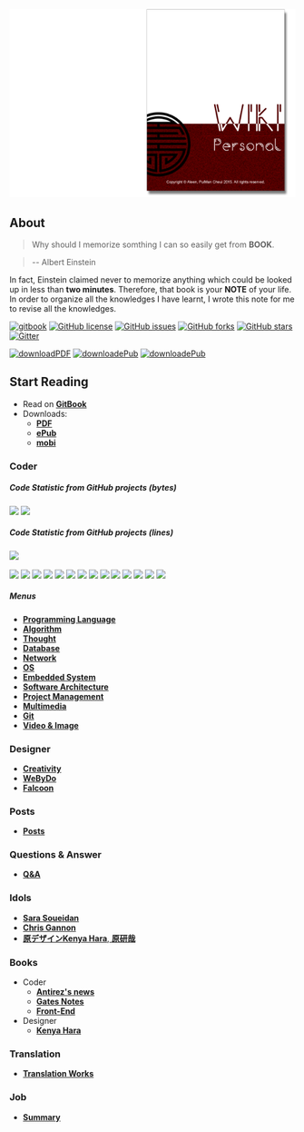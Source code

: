 <a href="https://aleen42.gitbooks.io/personalwiki/content/" target="_blank"><img src="./cover_read.png"></a>

## About

> Why should I memorize somthing I can so easily get from **BOOK**.

> -- Albert Einstein

In fact, Einstein claimed never to memorize anything which could be looked up in less than **two minutes**. Therefore, that book is your **NOTE** of your life. In order to organize all the knowledges I have learnt, I wrote this note for me to revise all the knowledges.

[![gitbook](https://camo.githubusercontent.com/cf48327b2fdeec4a1f072204f8868f25865b39ac/68747470733a2f2f7261776769742e636f6d2f616c65656e34322f6261646765732f6d61737465722f7372632f676974626f6f6b2e737667)](https://aleen42.gitbooks.io/personalwiki/content/) [![GitHub license](https://img.shields.io/badge/license-MIT-blue.svg)](https://aleen42.gitbooks.io/personalwiki/content/MIT.html) [![GitHub issues](https://img.shields.io/github/issues/aleen42/PersonalWiki.svg)](https://github.com/aleen42/PersonalWiki/issues) [![GitHub forks](https://img.shields.io/github/forks/aleen42/PersonalWiki.svg)](https://github.com/aleen42/PersonalWiki/network) [![GitHub stars](https://img.shields.io/github/stars/aleen42/PersonalWiki.svg)](https://github.com/aleen42/PersonalWiki/stargazers) [![Gitter](https://badges.gitter.im/aleen42/PersonalWiki.svg)](https://gitter.im/aleen42/PersonalWiki?utm_source=badge&utm_medium=badge&utm_campaign=pr-badge)

[![downloadPDF](https://img.shields.io/badge/download-PDF-%23a10000.svg)](https://www.gitbook.com/download/pdf/book/aleen42/personalwiki) [![downloadePub](https://img.shields.io/badge/download-ePub-%23a10000.svg)](https://www.gitbook.com/download/epub/book/aleen42/personalwiki) [![downloadePub](https://img.shields.io/badge/download-mobi-%23a10000.svg)](https://www.gitbook.com/download/mobi/book/aleen42/personalwiki) 

## Start Reading

- Read on [**GitBook**](https://www.gitbook.com/read/book/aleen42/personalwiki)
- Downloads:
    - [**PDF**](https://www.gitbook.com/download/pdf/book/aleen42/personalwiki)
    - [**ePub**](https://www.gitbook.com/download/epub/book/aleen42/personalwiki)
    - [**mobi**](https://www.gitbook.com/download/mobi/book/aleen42/personalwiki)

### Coder

##### Code Statistic from GitHub projects (bytes)

![](https://img.shields.io/badge/%20%20Code-%20%20%20%204,750,812-%23a10000.svg)
![](https://img.shields.io/badge/%20%20JavaScript-%20%20%20%20263,164-F2DD52.svg)

##### Code Statistic from GitHub projects (lines)

![](https://img.shields.io/badge/%20%20Code-%20%20%20%20141,371-017277.svg)

![](https://img.shields.io/badge/%20%20HTML-%20%20%20%2039,425-00666b.svg)
![](https://img.shields.io/badge/%20%20Java-%20%20%20%2025,366-003d40.svg)
![](https://img.shields.io/badge/%20%20JavaScript-%20%20%20%2018,483-00595e.svg)
![](https://img.shields.io/badge/%20%20C%23-%20%20%20%2016,960-003d40.svg)
![](https://img.shields.io/badge/%20%20C-%20%20%20%2011,337-05575b.svg)
![](https://img.shields.io/badge/%20%20PostScript-%20%20%20%209,601-01939a.svg)
![](https://img.shields.io/badge/%20%20Visual%20Basic-%20%20%20%207,361-00595e.svg)
![](https://img.shields.io/badge/%20%20CSS-%20%20%20%204,231-023541.svg)
![](https://img.shields.io/badge/%20%20Shell-%20%20%20%204,023-003d40.svg)
![](https://img.shields.io/badge/%20%20PHP-%20%20%20%202,349-00595e.svg)
![](https://img.shields.io/badge/%20%20C%2B%2B-%20%20%20%202,130-02888e.svg)
![](https://img.shields.io/badge/%20%20Python-%20%20%20%2073-076c70.svg)
![](https://img.shields.io/badge/%20%20Makefile-%20%20%20%2019-02888e.svg)
![](https://img.shields.io/badge/%20%20ApacheConf-%20%20%20%2013-00595e.svg)

##### Menus

* [**Programming Language**](./Programming/ProgrammingMenu.md)
* [**Algorithm**](./Algorithmn/AlgorithmnMenu.md)
* [**Thought**](./Thought/ThoughtMenu.md)
* [**Database**](./Database/Database.md)
* [**Network**](./Network/Network.md)
* [**OS**](./OS/OS.md)
* [**Embedded System**](./Embedded_System/Embedded_System.md)
* [**Software Architecture**](./Architecture/Architecture.md)
* [**Project Management**](./projectManagement/projectManagement.md)
* [**Multimedia**](./Multimedia/Multimedia.md)
* [**Git**](./git/git.md)
* [**Video & Image**](./vi/vi.md)

### Designer
* [**Creativity**](./Creativity/Creativity.md)
* [**WeByDo**](http://www.webydo.com/)
* [**Falcoon**](./falcoon/falcoon.md)

### Posts

* [**Posts**](./post/post.md)

### Questions & Answer

* [**Q&A**](./qa/qa.md)

### Idols
* [**Sara Soueidan**](http://sarasoueidan.com/)
* [**Chris Gannon**](http://blog.gannon.tv/)
* [**原デザインKenya Hara**, **原研哉**](http://www.ndc.co.jp/hara/en/)

### Books
- Coder
    - [**Antirez's news**](./antirez/antirez.md)
    - [**Gates Notes**](http://www.gatesnotes.com/books)
 	- [**Front-End**](./frontend/frontend.md)
- Designer
    - [**Kenya Hara**](./kenyahara/kenyahara.md)

### Translation
- [**Translation Works**](./translation/translation.md)

### Job
- [**Summary**](./summary/summary.md)

